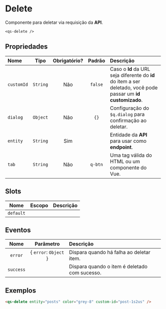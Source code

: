 # Delete

Componente para deletar via requisição da **API**.

```
<qs-delete />
```

## Propriedades

| Nome | Tipo | Obrigatório? | Padrão | Descrição |
|:-|:-:|:-:|:-:|:-|
| `customId` | `String` | Não | `false` | Caso o **Id** da URL seja diferente do **id** do item a ser deletado, você pode passar um **id customizado**. |
| `dialog` | `Object` | Não | `{}` | Configuração do `$q.dialog` para confirmação ao deletar. |
| `entity` | `String` | Sim | | Entidade da **API** para usar como **endpoint**. |
| `tab` | `String` | Não | `q-btn` | Uma tag válida do HTML ou um componente do Vue. |

## Slots

| Nome | Escopo | Descrição |
|:-:|:-:|:-|
| `default` | | |

## Eventos

| Nome | Parâmetro | Descrição |
|:-:|:-:|:-|
| `error` | { `error`: `Object` } | Dispara quando há falha ao deletar item. |
| `success` | | Dispara quando o item é deletado com sucesso. |

## Exemplos

```html
<qs-delete entity="posts" color="grey-8" custom-id="post-1s2us" />
```